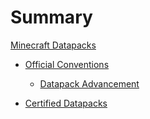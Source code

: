 # Summary

[Minecraft Datapacks](./index.md)

- [Official Conventions](./conventions/index.md)
  - [Datapack Advancement](./conventions/datapack_advancement.md)

- [Certified Datapacks](./certified_datapacks.md)
